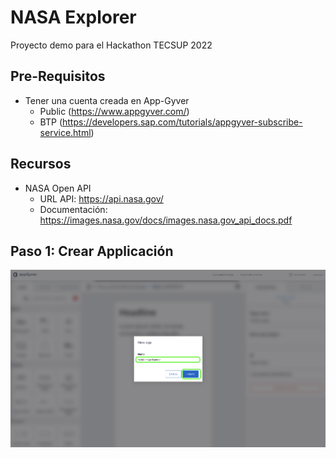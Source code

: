 
# NASA Explorer

Proyecto demo para el Hackathon TECSUP 2022



## Pre-Requisitos

- Tener una cuenta creada en App-Gyver 
    - Public (https://www.appgyver.com/)
    - BTP (https://developers.sap.com/tutorials/appgyver-subscribe-service.html)   


## Recursos 

- NASA Open API
    - URL API: https://api.nasa.gov/
    - Documentación: https://images.nasa.gov/docs/images.nasa.gov_api_docs.pdf
    
    







## Paso 1: Crear Applicación

![Crear App](/demo/docs/assets/image1.png)

